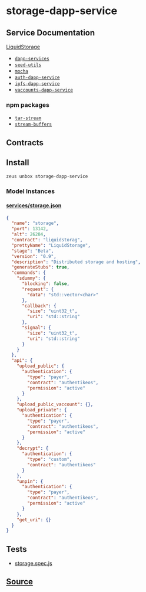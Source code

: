 
storage-dapp-service
====================






## Service Documentation
[LiquidStorage](../../services/storage-service.md)


* [`dapp-services`](dapp-services.md)
* [`seed-utils`](seed-utils.md)
* [`mocha`](mocha.md)
* [`auth-dapp-service`](auth-dapp-service.md)
* [`ipfs-dapp-service`](ipfs-dapp-service.md)
* [`vaccounts-dapp-service`](vaccounts-dapp-service.md)
### npm packages
* [`tar-stream`](http://npmjs.com/package/tar-stream)
* [`stream-buffers`](http://npmjs.com/package/stream-buffers)

## Contracts

## Install
```bash
zeus unbox storage-dapp-service
```










### Model Instances
#### [services/storage.json](https://github.com/liquidapps-io/zeus-sdk/tree/master/boxes/groups/services/storage-dapp-service/models/dapp-services/storage.json)
```json
{
  "name": "storage",
  "port": 13142,
  "alt": 26284,
  "contract": "liquidstorag",
  "prettyName": "LiquidStorage",
  "stage": "Beta",
  "version": "0.9",
  "description": "Distributed storage and hosting",
  "generateStubs": true,
  "commands": {
    "sdummy": {
      "blocking": false,
      "request": {
        "data": "std::vector<char>"
      },
      "callback": {
        "size": "uint32_t",
        "uri": "std::string"
      },
      "signal": {
        "size": "uint32_t",
        "uri": "std::string"
      }
    }
  },
  "api": {
    "upload_public": {
      "authentication": {
        "type": "payer",
        "contract": "authentikeos",
        "permission": "active"
      }
    },
    "upload_public_vaccount": {},
    "upload_private": {
      "authentication": {
        "type": "payer",
        "contract": "authentikeos",
        "permission": "active"
      }
    },
    "decrypt": {
      "authentication": {
        "type": "custom",
        "contract": "authentikeos"
      }
    },
    "unpin": {
      "authentication": {
        "type": "payer",
        "contract": "authentikeos",
        "permission": "active"
      }
    },
    "get_uri": {}
  }
}
```
## Tests 
* [storage.spec.js](https://github.com/liquidapps-io/zeus-sdk/tree/master/boxes/groups/services/storage-dapp-service/test/storage.spec.js)
## [Source](https://github.com/liquidapps-io/zeus-sdk/tree/master/boxes/groups/services/storage-dapp-service)